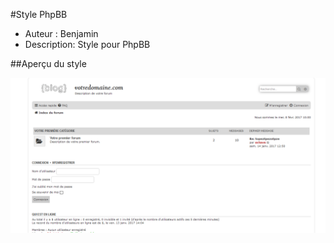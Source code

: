 #Style PhpBB

* Auteur : Benjamin
* Description: Style pour PhpBB

##Aperçu du style

![image sous navigateur](Capture0.PNG?raw=true )

